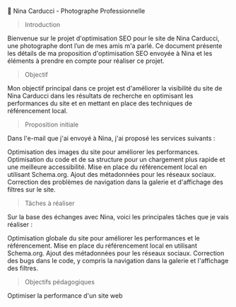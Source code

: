 📸 Nina Carducci - Photographe Professionnelle

> Introduction

Bienvenue sur le projet d'optimisation SEO pour le site de Nina Carducci, une photographe dont l’un de mes amis m'a parlé. Ce document présente les détails de ma proposition d'optimisation SEO envoyée à Nina et les éléments à prendre en compte pour réaliser ce projet.

> Objectif

Mon objectif principal dans ce projet est d'améliorer la visibilité du site de Nina Carducci dans les résultats de recherche en optimisant les performances du site et en mettant en place des techniques de référencement local.

> Proposition initiale

Dans l'e-mail que j'ai envoyé à Nina, j'ai proposé les services suivants :

Optimisation des images du site pour améliorer les performances.
Optimisation du code et de sa structure pour un chargement plus rapide et une meilleure accessibilité.
Mise en place du référencement local en utilisant Schema.org.
Ajout des métadonnées pour les réseaux sociaux.
Correction des problèmes de navigation dans la galerie et d'affichage des filtres sur le site.

> Tâches à réaliser

Sur la base des échanges avec Nina, voici les principales tâches que je vais réaliser :

Optimisation globale du site pour améliorer les performances et le référencement.
Mise en place du référencement local en utilisant Schema.org.
Ajout des métadonnées pour les réseaux sociaux.
Correction des bugs dans le code, y compris la navigation dans la galerie et l'affichage des filtres.

> Objectifs pédagogiques

Optimiser la performance d'un site web
